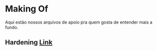 # Making Of

Aqui estão nossos arquivos de apoio pra quem gosta de entender mais a fundo.

## Hardening [Link](https://github.com/insidersec/ctf_writeups/blob/master/makingof/hardening.md)